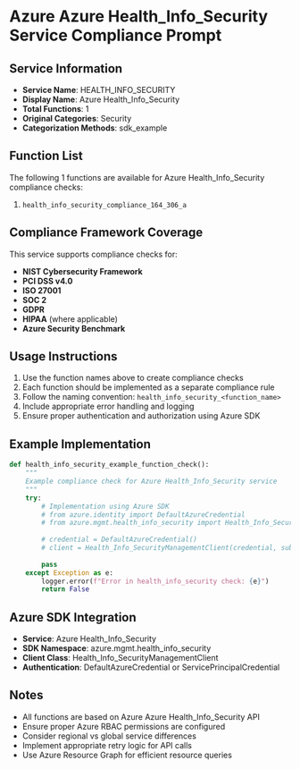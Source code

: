 # Azure Azure Health_Info_Security Service Compliance Prompt

## Service Information
- **Service Name**: HEALTH_INFO_SECURITY
- **Display Name**: Azure Health_Info_Security
- **Total Functions**: 1
- **Original Categories**: Security
- **Categorization Methods**: sdk_example

## Function List
The following 1 functions are available for Azure Health_Info_Security compliance checks:

1. `health_info_security_compliance_164_306_a`


## Compliance Framework Coverage
This service supports compliance checks for:
- **NIST Cybersecurity Framework**
- **PCI DSS v4.0**
- **ISO 27001**
- **SOC 2**
- **GDPR**
- **HIPAA** (where applicable)
- **Azure Security Benchmark**

## Usage Instructions
1. Use the function names above to create compliance checks
2. Each function should be implemented as a separate compliance rule
3. Follow the naming convention: `health_info_security_<function_name>`
4. Include appropriate error handling and logging
5. Ensure proper authentication and authorization using Azure SDK

## Example Implementation
```python
def health_info_security_example_function_check():
    """
    Example compliance check for Azure Health_Info_Security service
    """
    try:
        # Implementation using Azure SDK
        # from azure.identity import DefaultAzureCredential
        # from azure.mgmt.health_info_security import Health_Info_SecurityManagementClient
        
        # credential = DefaultAzureCredential()
        # client = Health_Info_SecurityManagementClient(credential, subscription_id)
        
        pass
    except Exception as e:
        logger.error(f"Error in health_info_security check: {e}")
        return False
```

## Azure SDK Integration
- **Service**: Azure Health_Info_Security
- **SDK Namespace**: azure.mgmt.health_info_security
- **Client Class**: Health_Info_SecurityManagementClient
- **Authentication**: DefaultAzureCredential or ServicePrincipalCredential

## Notes
- All functions are based on Azure Azure Health_Info_Security API
- Ensure proper Azure RBAC permissions are configured
- Consider regional vs global service differences
- Implement appropriate retry logic for API calls
- Use Azure Resource Graph for efficient resource queries
